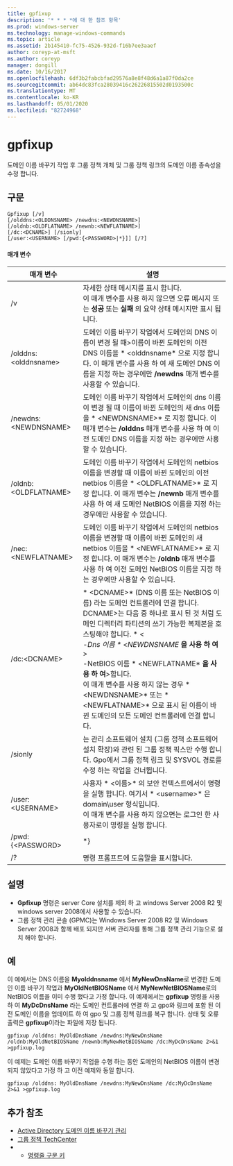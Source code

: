 ```yaml
---
title: gpfixup
description: '* * * *에 대 한 참조 항목'
ms.prod: windows-server
ms.technology: manage-windows-commands
ms.topic: article
ms.assetid: 2b145410-fc75-4526-932d-f16b7ee3aaef
author: coreyp-at-msft
ms.author: coreyp
manager: dongill
ms.date: 10/16/2017
ms.openlocfilehash: 6df3b2fabcbfad29576a8e8f48d6a1a87f0da2ce
ms.sourcegitcommit: ab64dc83fca28039416c26226815502d0193500c
ms.translationtype: MT
ms.contentlocale: ko-KR
ms.lasthandoff: 05/01/2020
ms.locfileid: "82724968"
---
```

# <a name="gpfixup"></a>gpfixup



도메인 이름 바꾸기 작업 후 그룹 정책 개체 및 그룹 정책 링크의 도메인 이름 종속성을 수정 합니다.

## <a name="syntax"></a>구문

```
Gpfixup [/v] 
[/olddns:<OLDDNSNAME> /newdns:<NEWDNSNAME>] 
[/oldnb:<OLDFLATNAME> /newnb:<NEWFLATNAME>] 
[/dc:<DCNAME>] [/sionly] 
[/user:<USERNAME> [/pwd:{<PASSWORD>|*}]] [/?]
```

#### <a name="parameters"></a>매개 변수

|       매개 변수       |                                                                                                                                                                                                                               설명                                                                                                                                                                                                                               |
|-----------------------|-------------------------------------------------------------------------------------------------------------------------------------------------------------------------------------------------------------------------------------------------------------------------------------------------------------------------------------------------------------------------------------------------------------------------------------------------------------------------|
|          /v           |                                                                                                                                                      자세한 상태 메시지를 표시 합니다.</br>이 매개 변수를 사용 하지 않으면 오류 메시지 또는 **성공** 또는 **실패** 의 요약 상태 메시지만 표시 됩니다.                                                                                                                                                       |
| /olddns:\<olddnsname> |                                                                                                           도메인 이름 바꾸기 작업에서 도메인의 DNS 이름이 변경 될 때>이름이 바뀐 도메인의 이전 DNS 이름을 * \<olddnsname* 으로 지정 합니다. 이 매개 변수를 사용 하 여 새 도메인 DNS 이름을 지정 하는 경우에만 **/newdns** 매개 변수를 사용할 수 있습니다.                                                                                                            |
| /newdns:\<NEWDNSNAME> |                                                                                                          도메인 이름 바꾸기 작업에서 도메인의 dns 이름이 변경 될 때 이름이 바뀐 도메인의 새 dns 이름을 * \<NEWDNSNAME>* 로 지정 합니다. 이 매개 변수는 **/olddns** 매개 변수를 사용 하 여 이전 도메인 DNS 이름을 지정 하는 경우에만 사용할 수 있습니다.                                                                                                           |
| /oldnb:\<OLDFLATNAME> |                                                                                                        도메인 이름 바꾸기 작업에서 도메인의 netbios 이름을 변경할 때 이름이 바뀐 도메인의 이전 netbios 이름을 * \<OLDFLATNAME>* 로 지정 합니다. 이 매개 변수는 **/newnb** 매개 변수를 사용 하 여 새 도메인 NetBIOS 이름을 지정 하는 경우에만 사용할 수 있습니다.                                                                                                        |
| /nec:\<NEWFLATNAME> |                                                                                                       도메인 이름 바꾸기 작업에서 도메인의 netbios 이름을 변경할 때 이름이 바뀐 도메인의 새 netbios 이름을 * \<NEWFLATNAME>* 로 지정 합니다. 이 매개 변수는 **/oldnb** 매개 변수를 사용 하 여 이전 도메인 NetBIOS 이름을 지정 하는 경우에만 사용할 수 있습니다.                                                                                                       |
|     /dc:\<DCNAME>     | * \<DCNAME>* (DNS 이름 또는 NetBIOS 이름) 라는 도메인 컨트롤러에 연결 합니다. DCNAME>는 다음 중 하나로 표시 된 것 처럼 도메인 디렉터리 파티션의 쓰기 가능한 복제본을 호스팅해야 합니다. * \<*</br>-Dns 이름 * \<NEWDNSNAME* **을 사용 하 여**></br>-NetBIOS 이름 * \<NEWFLATNAME* **을 사용 하 여**>합니다.</br>이 매개 변수를 사용 하지 않는 경우 * \<NEWDNSNAME>* 또는 * \<NEWFLATNAME>* 으로 표시 된 이름이 바뀐 도메인의 모든 도메인 컨트롤러에 연결 합니다. |
|        /sionly        |                                                                                                                           는 관리 소프트웨어 설치 (그룹 정책 소프트웨어 설치 확장)와 관련 된 그룹 정책 픽스만 수행 합니다. Gpo에서 그룹 정책 링크 및 SYSVOL 경로를 수정 하는 작업을 건너뜁니다.                                                                                                                           |
|   /user:\<USERNAME>   |                                                                                                                                   사용자 * \<이름>* 의 보안 컨텍스트에서이 명령을 실행 합니다. 여기서 * \<username>* 은 domain\user 형식입니다.</br>이 매개 변수를 사용 하지 않으면는 로그인 한 사용자로이 명령을 실행 합니다.                                                                                                                                    |
|   /pwd: {\<PASSWORD>   |                                                                                                                                                                                                                                   \*}                                                                                                                                                                                                                                   |
|          /?           |                                                                                                                                                                                                                  명령 프롬프트에 도움말을 표시합니다.                                                                                                                                                                                                                   |

## <a name="remarks"></a>설명

-   **Gpfixup** 명령은 server Core 설치를 제외 하 고 windows Server 2008 R2 및 windows server 2008에서 사용할 수 있습니다.
-   그룹 정책 관리 콘솔 (GPMC)는 Windows Server 2008 R2 및 Windows Server 2008과 함께 배포 되지만 서버 관리자를 통해 그룹 정책 관리 기능으로 설치 해야 합니다.

## <a name="examples"></a>예

이 예에서는 DNS 이름을 **Myolddnsname** 에서 **MyNewDnsName**로 변경한 도메인 이름 바꾸기 작업과 **MyOldNetBIOSName** 에서 **MyNewNetBIOSName**로의 NetBIOS 이름을 이미 수행 했다고 가정 합니다. 이 예제에서는 **gpfixup** 명령을 사용 하 여 **MyDcDnsName** 라는 도메인 컨트롤러에 연결 하 고 gpo와 링크에 포함 된 이전 도메인 이름을 업데이트 하 여 gpo 및 그룹 정책 링크를 복구 합니다. 상태 및 오류 출력은 **gpfixup**이라는 파일에 저장 됩니다.
```
gpfixup /olddns: MyOldDnsName /newdns:MyNewDnsName /oldnb:MyOldNetBIOSName /newnb:MyNewNetBIOSName /dc:MyDcDnsName 2>&1 >gpfixup.log
```
이 예제는 도메인 이름 바꾸기 작업을 수행 하는 동안 도메인의 NetBIOS 이름이 변경 되지 않았다고 가정 하 고 이전 예제와 동일 합니다.
```
gpfixup /olddns: MyOldDnsName /newdns:MyNewDnsName /dc:MyDcDnsName 2>&1 >gpfixup.log
```

## <a name="additional-references"></a>추가 참조

-   [Active Directory 도메인 이름 바꾸기 관리](https://go.microsoft.com/fwlink/?LinkId=198385)
-   [그룹 정책 TechCenter](https://go.microsoft.com/fwlink/?LinkID=145531)
-   - [명령줄 구문 키](command-line-syntax-key.md)